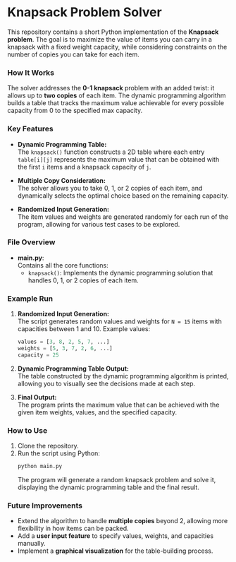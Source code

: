 # Knapsack Problem Solver

This repository contains a short Python implementation of the **Knapsack problem**. The goal is to maximize the value of items you can carry in a knapsack with a fixed weight capacity, while considering constraints on the number of copies you can take for each item.

### How It Works
The solver addresses the **0-1 knapsack** problem with an added twist: it allows up to **two copies** of each item. The dynamic programming algorithm builds a table that tracks the maximum value achievable for every possible capacity from 0 to the specified max capacity.

### Key Features
- **Dynamic Programming Table:**  
  The `knapsack()` function constructs a 2D table where each entry `table[i][j]` represents the maximum value that can be obtained with the first `i` items and a knapsack capacity of `j`.
  
- **Multiple Copy Consideration:**  
  The solver allows you to take 0, 1, or 2 copies of each item, and dynamically selects the optimal choice based on the remaining capacity.
  
- **Randomized Input Generation:**  
  The item values and weights are generated randomly for each run of the program, allowing for various test cases to be explored.

### File Overview
- **main.py**:  
  Contains all the core functions:
  - `knapsack()`: Implements the dynamic programming solution that handles 0, 1, or 2 copies of each item.
  
### Example Run
1. **Randomized Input Generation:**  
   The script generates random values and weights for `N = 15` items with capacities between 1 and 10. Example values:
   ```python
   values = [3, 8, 2, 5, 7, ...]  
   weights = [5, 3, 7, 2, 6, ...]  
   capacity = 25
   ```

2. **Dynamic Programming Table Output:**  
   The table constructed by the dynamic programming algorithm is printed, allowing you to visually see the decisions made at each step.

3. **Final Output:**  
   The program prints the maximum value that can be achieved with the given item weights, values, and the specified capacity.

### How to Use
1. Clone the repository.
2. Run the script using Python:
   ```bash
   python main.py
   ```
   The program will generate a random knapsack problem and solve it, displaying the dynamic programming table and the final result.

### Future Improvements
- Extend the algorithm to handle **multiple copies** beyond 2, allowing more flexibility in how items can be packed.
- Add a **user input feature** to specify values, weights, and capacities manually.
- Implement a **graphical visualization** for the table-building process.
